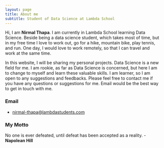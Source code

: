 ```yaml
---
layout: page
title: About me
subtitle: Student of Data Science at Lambda School
---
```


Hi, I am **Nirmal Thapa**. I am currently in Lambda School learning Data Science. Beside being a data science student, which takes most of time, but in my free time I love to work out, go for a hike, mountain bike, play tennis, and  run. One day, I would love to work remotely, so that I can travel and work at the same time.   

In this website, I will be sharing my personal projects. Data Science is a new field for me. I am rookie, as far as Data Science is concerned, but here I am to change to myself and learn these valuable skills. I am learner, so I am open to any suggestions and feedbacks. Please feel free to contact me if you have any questions or suggestions for me. Email would be the best way to get in touch with me.

### Email
- nirmal-thapa@lambdastudents.com  

### My Motto

No one is ever defeated, until defeat has been accepted as a reality.
                                                             -**Napolean Hill**

